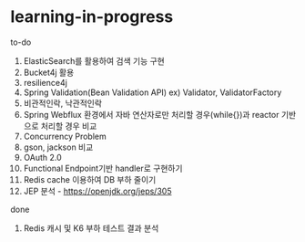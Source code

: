 # learning-in-progress

to-do
1. ElasticSearch를 활용하여 검색 기능 구현
2. Bucket4j 활용
3. resilience4j
4. Spring Validation(Bean Validation API) ex) Validator, ValidatorFactory
5. 비관적인락, 낙관적인락
6. Spring Webflux 환경에서 자바 연산자로만 처리할 경우(while{})과 reactor 기반으로 처리할 경우 비교
7. Concurrency Problem
8. gson, jackson 비교
9. OAuth 2.0
10. Functional Endpoint기반 handler로 구현하기
11. Redis cache 이용하여 DB 부하 줄이기
12. JEP 분석 - https://openjdk.org/jeps/305
    

   
done
1. Redis 캐시 및 K6 부하 테스트 결과 분석